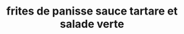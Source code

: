 ---
title: frites de panisse sauce tartare et salade verte
draft: false
layout: recettes
type: entree
categories:
  - Bouchées salées
regime:
  - vegan
  - sans-gluten
cuisson: Oui
temperature: Chaud
plate: 100
check: Oui
checkAlwaysOk: false
ingredients:
  legumes:
    - title: Salade verte (chêne)
      quantite: 12
      unit: unité
    - title: Cornichon
      quantite: 1.5
      unit: Kg
    - title: Ail
      quantite: 2
      unit: tête·s
  lof:
    - title: Lait de soja
      quantite: 1
      unit: litre
    - title: Huile végétale
      quantite: 1
      unit: litre
    - title: huile de friture
      quantite: 6
      unit: litre
    - title: Farine de pois chiche
      quantite: 7.5
      unit: Kg
  autres:
    - title: Eau
      quantite: 25
      unit: litre
  epices:
    - title: câpre
      quantite: 800
      unit: grammes
    - title: Estragon
      quantite: 5
      unit: bottes
    - title: Persil frais
      quantite: 7
      unit: bottes
    - title: Jus de citron
      quantite: 250
      unit: ml
    - title: Moutarde
      quantite: 250
      unit: grammes
preparation: |-
  
  1/ Préparation de panisse :

  Dans une casserole, mettre l'eau salée, et les têtes d’ail.
  Porter à ébullition, puis sortir la casserole du feu et ajouter
  progressivement la farine de pois chiches tout en fouettant. Laisser
  cuire à feu doux pendant 5 minutes.


  Mouler la préparation dans des gastros, filmer et réserver au
  réfrigérateur pendant 1 heure minimum.


  Découper  en frites et les faire frire à la friteuse 1 à 2

  2/ Préparation de la sauce:

  LA VEGANAISE


  1 litre lait de soja


  2 litre huile de tournesol


  30cl jus de citron préssé


  100gr de moutarde

  Dans le bol d’un mixeur plongeur ou un récipient étroit de
  préférence, verser la crème de soja, le jus de citron, le vinaigre
  de cidre, la moutarde, du poivre et du sel. Mixer ces premiers
  ingrédients ensemble.

  Tenez l'huile à côté, ouverte et prête à être versée.

  Tout en mixant, verser l'huile dans le récipient. Le mélange va
  monter et épaissir.

  RAJOUTER POUR LA SAUCE TARTARE:


  250 gr câpres


  400gr cornichon au vinaigre


  4 bouquets de persil plat


  5 bouquets d’estragon


  sel poivre
publishDate: 2025-06-12T10:49:00.000Z
---